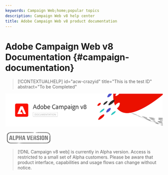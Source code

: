 ```yaml
---
keywords: Campaign Web;home;popular topics
description: Campaign Web v8 help center
title: Adobe Campaign Web v8 product documentation
---
```

# Adobe Campaign Web v8 Documentation {#campaign-documentation}

>[!CONTEXTUALHELP]
>id="acw-crazyid"
>title="This is the test ID"
>abstract="To be Completed"

![](assets/do-not-localize/banner-documentationv8.png) 

![](assets/do-not-localize/badge.png) 

>[!DNL Campaign v8 web] is currently in Alpha version. Access is restricted to a small set of Alpha customers. Please be aware that product interface, capabilities and usage flows can change without notice.
